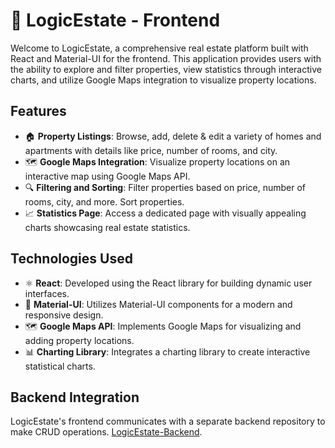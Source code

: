 # 🏡  LogicEstate - Frontend

Welcome to LogicEstate, a comprehensive real estate platform built with React and Material-UI for the frontend. This application provides users with the ability to explore and filter properties, view statistics through interactive charts, and utilize Google Maps integration to visualize property locations.

## Features

- 🏠 **Property Listings**: Browse, add, delete & edit a variety of homes and apartments with details like price, number of rooms, and city.
- 🗺️ **Google Maps Integration**: Visualize property locations on an interactive map using Google Maps API.
- 🔍 **Filtering and Sorting**: Filter properties based on price, number of rooms, city, and more. Sort properties.
- 📈 **Statistics Page**: Access a dedicated page with visually appealing charts showcasing real estate statistics.

## Technologies Used

- ⚛️ **React**: Developed using the React library for building dynamic user interfaces.
- 💅 **Material-UI**: Utilizes Material-UI components for a modern and responsive design.
- 🗺️ **Google Maps API**: Implements Google Maps for visualizing and adding property locations.
- 📊 **Charting Library**: Integrates a charting library to create interactive statistical charts.

## Backend Integration

LogicEstate's frontend communicates with a separate backend repository to make CRUD operations. [LogicEstate-Backend](https://github.com/xBeatrice/LogicEstate-Backend).
